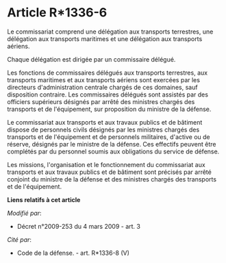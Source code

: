 # Article R*1336-6

Le commissariat comprend une délégation aux transports terrestres, une délégation aux transports maritimes et une délégation
aux transports aériens. 

Chaque délégation est dirigée par un commissaire délégué. 

Les fonctions de commissaires délégués aux transports terrestres, aux transports maritimes et aux transports aériens sont
exercées par les directeurs d'administration centrale chargés de ces domaines, sauf disposition contraire. Les commissaires
délégués sont assistés par des officiers supérieurs désignés par arrêté des ministres chargés des transports et de
l'équipement, sur proposition du ministre de la défense. 

Le commissariat aux transports et aux travaux publics et de bâtiment dispose de personnels civils désignés par les ministres
chargés des transports et de l'équipement et de personnels militaires, d'active ou de réserve, désignés par le ministre de la
défense. Ces effectifs peuvent être complétés par du personnel soumis aux obligations du service de défense. 

Les missions, l'organisation et le fonctionnement du commissariat aux transports et aux travaux publics et de bâtiment sont
précisés par arrêté conjoint du ministre de la défense et des ministres chargés des transports et de l'équipement.

**Liens relatifs à cet article**

_Modifié par_:

  - Décret n°2009-253 du 4 mars 2009 - art. 3

_Cité par_:

  - Code de la défense. - art. R*1336-8 (V)
